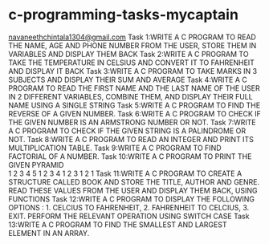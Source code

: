 # c-programming-tasks-mycaptain
navaneethchintala1304@gmail.com
Task 1:WRITE A C PROGRAM TO READ THE NAME, AGE AND PHONE NUMBER FROM THE USER, STORE THEM IN VARIABLES AND DISPLAY THEM BACK
Task 2:WRITE A C PROGRAM TO TAKE THE TEMPERATURE IN CELSIUS AND CONVERT IT TO FAHRENHEIT AND DISPLAY IT BACK
Task 3:WRITE A C PROGRAM TO TAKE MARKS IN 3 SUBJECTS AND DISPLAY THEIR SUM AND AVERAGE
Task 4:WRITE A C PROGRAM TO READ THE FIRST NAME AND THE LAST NAME OF THE USER IN 2 DIFFERENT VARIABLES, COMBINE THEM, AND DISPLAY THEIR FULL NAME USING A SINGLE STRING
Task 5:WRITE A C PROGRAM TO FIND THE REVERSE OF A GIVEN NUMBER.
Task 6:WRITE A C PROGRAM TO CHECK IF THE GIVEN NUMBER IS AN ARMSTRONG NUMBER OR NOT.
Task 7:WRITE A C PROGRAM TO CHECK IF THE GIVEN STRING IS A PALINDROME OR NOT.
Task 8:WRITE A C PROGRAM TO READ AN INTEGER AND PRINT ITS MULTIPLICATION TABLE.
Task 9:WRITE A C PROGRAM TO FIND FACTORIAL OF A NUMBER.
Task 10:WRITE A C PROGRAM TO PRINT THE GIVEN PYRAMID   
        1 2 3 4 5
        1 2 3 4
        1 2 3
        1 2
        1
Task 11:WRITE A C PROGRAM TO CREATE A STRUCTURE CALLED BOOK AND STORE THE TITLE, AUTHOR AND GENRE.
        READ THESE VALUES FROM THE USER AND DISPLAY THEM BACK, USING FUNCTIONS
Task 12:WRITE A C PROGRAM TO DISPLAY THE FOLLOWING OPTIONS :
    1. CELCIUS TO FAHRENHEIT, 
    2. FAHRENHEIT TO CELCIUS, 
    3. EXIT. PERFORM THE RELEVANT OPERATION USING SWITCH CASE
Task 13:WRITE A C PROGRAM TO FIND THE SMALLEST AND LARGEST ELEMENT IN AN ARRAY.
